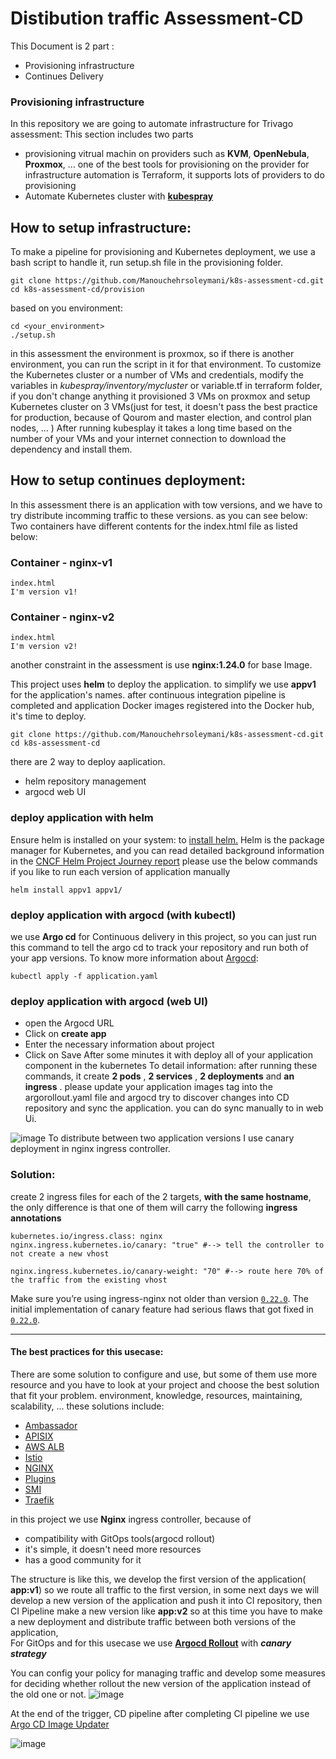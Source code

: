 
# Distibution traffic Assessment-CD

This Document is 2 part :

 - Provisioning infrastructure 
 -  Continues Delivery  
### Provisioning infrastructure
In this repository we are going to automate infrastructure for Trivago assessment:
This section includes two parts 

 - provisioning vitrual machin on providers such as **KVM**, **OpenNebula**, **Proxmox**, ...
 one of the best tools for provisioning on the provider for infrastructure automation is Terraform, it supports lots of providers to do provisioning 
 - Automate Kubernetes cluster with **[kubespray](https://github.com/kubernetes-sigs/kubespray)** 
 
 ## How to setup infrastructure:
 To make a pipeline for provisioning and Kubernetes deployment, we use a bash script to handle it,  run setup.sh file in the provisioning folder.

    git clone https://github.com/Manouchehrsoleymani/k8s-assessment-cd.git
    cd k8s-assessment-cd/provision
  
based on you environment:

    cd <your_environment>
    ./setup.sh
in this assessment the environment is proxmox, so if there is another environment, you can run the script in it for that environment.
To customize the Kubernetes cluster or a number of VMs and credentials, modify the variables in *kubespray/inventory/mycluster* or variable.tf in terraform folder, if you don't change anything it provisioned 3 VMs on proxmox and setup Kubernetes cluster on 3 VMs(just for test,  it doesn't pass the best practice for production, because of Qourom and master election, and control plan nodes, ... ) 
After running kubesplay it takes a long time based on the number of your VMs and your internet connection to download the dependency and install them.

## How to setup continues deployment:
In this assessment  there is an application with tow versions, and we have to try distribute incomming traffic to these versions.
as you can see below: 
Two containers have different contents for the index.html file as listed below:
### Container - nginx-v1

    index.html
    I'm version v1!

### Container - nginx-v2

    index.html
    I'm version v2!
another constraint in the assessment is use **nginx:1.24.0** for base Image.

This project uses **helm** to deploy the application. to simplify we use **appv1** for the application's names. after continuous integration pipeline is completed and application Docker images registered into the Docker hub, it's time to deploy.

    git clone https://github.com/Manouchehrsoleymani/k8s-assessment-cd.git
    cd k8s-assessment-cd
there are 2 way to deploy aaplication.

 - helm repository management
 - argocd web UI

### deploy application with helm 
Ensure helm is installed on your system:  to [install helm.](https://helm.sh/docs/intro/install/)
Helm is the package manager for Kubernetes, and you can read detailed background information in the [CNCF Helm Project Journey report](https://www.cncf.io/cncf-helm-project-journey/) 
please use the below commands if you like to run each version of application manually

    helm install appv1 appv1/

### deploy application with argocd (with kubectl)
we use **Argo cd** for Continuous delivery in this project, so you can just run this command to tell the argo cd to track your repository and run both of your app versions.
To know more information about [Argocd](https://argo-cd.readthedocs.io/en/stable/):

    kubectl apply -f application.yaml
### deploy application with argocd (web UI)

 - open the Argocd URL
 - Click on **create app**
 - Enter the necessary information about project
 - Click on Save
After some minutes it with deploy all of your application component in the kubernetes
To detail information:
after running these commands, it create **2 pods** , **2 services** , **2 deployments** and **an** **ingress** .
please update your application images tag into the argorollout.yaml file and argocd try to discover changes into CD repository and sync the application. you can do sync manually to in web Ui.

![image](https://github.com/Manouchehrsoleymani/k8s-assessment-cd/assets/8476658/8655c515-6041-4117-9fc4-a369a3049254)
To distribute between two application versions I use canary deployment in nginx ingress controller.
### Solution:
create 2 ingress files for each of the 2 targets, **with the same hostname**, the only difference is that one of them will carry the following **ingress annotations**
  

 
    kubernetes.io/ingress.class: nginx
    nginx.ingress.kubernetes.io/canary: "true" #--> tell the controller to not create a new vhost
    
    nginx.ingress.kubernetes.io/canary-weight: "70" #--> route here 70% of the traffic from the existing vhost 


Make sure you’re using ingress-nginx not older than version [`0.22.0`](https://github.com/kubernetes/ingress-nginx/releases/tag/nginx-0.22.0). The initial implementation of canary feature had serious flaws that got fixed in [`0.22.0`](https://github.com/kubernetes/ingress-nginx/releases/tag/nginx-0.22.0).

-------
#### The best practices for this usecase:
There are some solution to configure and use, but some of them use more resource and you have to look at your project and choose the best solution that fit your problem. environment, knowledge, resources, maintaining, scalability, ... 
 these solutions include:
  -  [Ambassador](https://argo-rollouts.readthedocs.io/en/stable/features/traffic-management/ambassador/)
-   [APISIX](https://argo-rollouts.readthedocs.io/en/stable/features/traffic-management/apisix/)
-   [AWS ALB](https://argo-rollouts.readthedocs.io/en/stable/features/traffic-management/alb/)
-   [Istio](https://argo-rollouts.readthedocs.io/en/stable/features/traffic-management/istio/)
-   [NGINX](https://argo-rollouts.readthedocs.io/en/stable/features/traffic-management/nginx/)
-   [Plugins](https://argo-rollouts.readthedocs.io/en/stable/features/traffic-management/plugins/)
-   [SMI](https://argo-rollouts.readthedocs.io/en/stable/features/traffic-management/smi/)
-   [Traefik](https://argo-rollouts.readthedocs.io/en/stable/features/traffic-management/traefik/)

in this project we use **Nginx** ingress controller, because of 
- compatibility with GitOps tools(argocd rollout)
-  it's simple, it doesn't need more resources 
-  has a good community for it 



The structure is like this, we develop the first version of the application( **app:v1**) so we route all traffic to the first version, in some next days we will develop a new version of the application and push it into CI repository, then CI Pipeline make a new version like **app:v2** so at this time you have to make a new deployment and distribute traffic between both versions of the application,  
For GitOps and for this usecase we use **[Argocd Rollout](https://argo-rollouts.readthedocs.io/en/stable/)** with ***canary strategy*** 

You can config your policy for managing traffic and develop some measures for deciding whether rollout the new version of the application instead of the old one or not.
![image](https://github.com/Manouchehrsoleymani/k8s-assessment-cd/assets/8476658/88543bb9-05a9-4fa8-bf78-c339c38d8321)


At the end of the trigger, CD pipeline after completing CI pipeline we use [Argo CD Image Updater](https://argocd-image-updater.readthedocs.io/en/stable/)

![image](https://github.com/Manouchehrsoleymani/k8s-assessment-cd/assets/8476658/df7cae14-93d5-455d-ae16-7a8648a54948)
